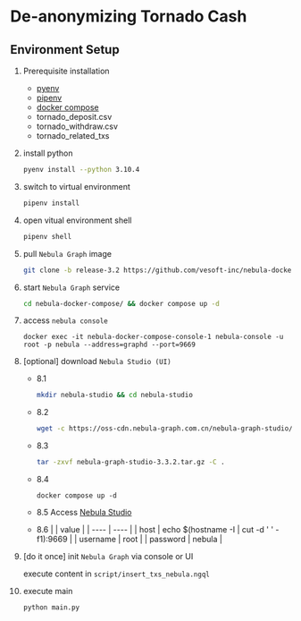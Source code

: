 # De-anonymizing Tornado Cash


## Environment Setup
1. Prerequisite installation
    - [pyenv](https://github.com/pyenv/pyenv)
    - [pipenv](https://github.com/pypa/pipenv)
    - [docker compose](https://docs.docker.com/compose/install/)
    - tornado_deposit.csv
    - tornado_withdraw.csv
    - tornado_related_txs
2. install python
    ```bash
    pyenv install --python 3.10.4
    ```
3. switch to virtual environment
    ```bash
    pipenv install
    ```
4. open vitual environment shell
    ```bash
    pipenv shell
    ```
5. pull `Nebula Graph` image
    ```bash
    git clone -b release-3.2 https://github.com/vesoft-inc/nebula-docker-compose.git

    ```
6. start `Nebula Graph` service
    ```bash
    cd nebula-docker-compose/ && docker compose up -d
    ```

7. access `nebula console`
    ```
    docker exec -it nebula-docker-compose-console-1 nebula-console -u root -p nebula --address=graphd --port=9669
    ```

8. [optional] download `Nebula Studio (UI)`

    - 8.1 
        ```bash
        mkdir nebula-studio && cd nebula-studio
        ```
    - 8.2
        ```bash
        wget -c https://oss-cdn.nebula-graph.com.cn/nebula-graph-studio/3.3.2/nebula-graph-studio-3.3.2.tar.gz
        ```
    - 8.3 
        ```bash
        tar -zxvf nebula-graph-studio-3.3.2.tar.gz -C .
        ```
    - 8.4
        ```
        docker compose up -d
        ```
    - 8.5
        Access [Nebula Studio](http://localhost:7001)

    - 8.6
        |          |   value   |
        |  ----    | ----      |
        | host     | echo $(hostname -I \| cut -d ' ' -f1):9669 |
        | username | root      |
        | password | nebula    |
9. [do it once] init `Nebula Graph` via console or UI

    execute content in `script/insert_txs_nebula.ngql`

10. execute main
    ```bash
    python main.py
    ```